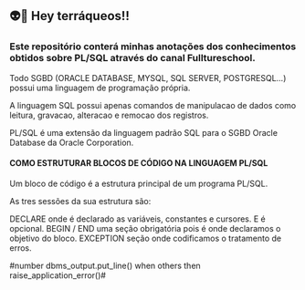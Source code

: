 ## 👽📣 Hey terráqueos!!



### Este repositório conterá minhas anotações dos conhecimentos obtidos sobre PL/SQL através do canal Fulltureschool.

Todo SGBD (ORACLE DATABASE, MYSQL, SQL SERVER, POSTGRESQL...) possui uma linguagem de programação própria. 

A linguagem SQL possui apenas comandos de manipulacao de dados como leitura, gravacao, alteracao e remocao dos registros.

PL/SQL é uma extensão da linguagem padrão SQL para o SGBD Oracle Database da Oracle Corporation.

#### COMO ESTRUTURAR BLOCOS DE CÓDIGO NA LINGUAGEM PL/SQL

Um bloco de código é a estrutura principal de um programa PL/SQL.

As tres sessões da sua estrutura são:

DECLARE onde é declarado as variáveis, constantes e cursores. E é opcional.
BEGIN / END uma seção obrigatória pois é onde declaramos o objetivo do bloco.
EXCEPTION seção onde codificamos o tratamento de erros.

#number
dbms_output.put_line()
when others then
raise_application_error()#




